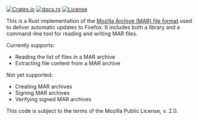 [![Crates.io](https://img.shields.io/crates/v/mar)](https://crates.io/crates/mar)
[![docs.rs](https://img.shields.io/docsrs/mar)](https://docs.rs/mar)
[![License](https://img.shields.io/github/license/Mossop/mar)](https://www.mozilla.org/en-US/MPL/)

This is a Rust implementation of the [Mozilla Archive (MAR) file format][1]
used to deliver automatic updates to Firefox.  It includes both a library and
a command-line tool for reading and writing MAR files.

Currently supports:

* Reading the list of files in a MAR archive
* Extracting file content from a MAR archive

Not yet supported:

* Creating MAR archives
* Signing MAR archives
* Verifying signed MAR archives

This code is subject to the terms of the Mozilla Public License, v. 2.0.

[1]: https://wiki.mozilla.org/Software_Update:MAR
